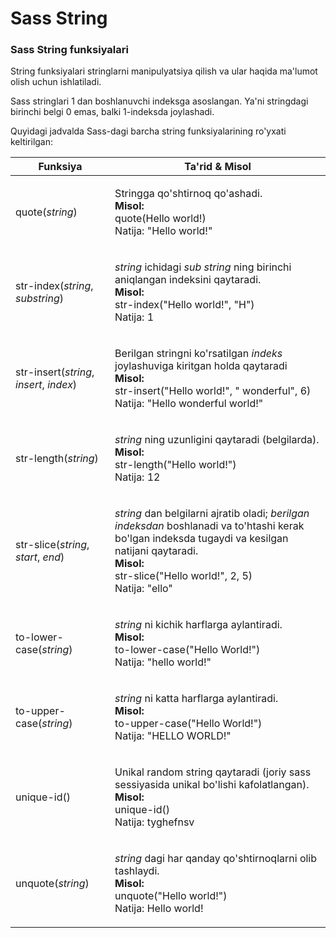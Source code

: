 # Sass String

### Sass String funksiyalari <a href="#sass-satr-funksiyalari" id="sass-satr-funksiyalari"></a>

String funksiyalari stringlarni manipulyatsiya qilish va ular haqida ma'lumot olish uchun ishlatiladi.

Sass stringlari 1 dan boshlanuvchi indeksga asoslangan. Ya'ni stringdagi birinchi belgi 0 emas, balki 1-indeksda joylashadi.

Quyidagi jadvalda Sass-dagi barcha string funksiyalarining ro'yxati keltirilgan:

| Funksiya                                | Ta'rid & Misol                                                                                                                                                                                                                                          |
| --------------------------------------- | ------------------------------------------------------------------------------------------------------------------------------------------------------------------------------------------------------------------------------------------------------- |
| quote(_string_)                         | <p>Stringga qo'shtirnoq qo'ashadi.<br><strong>Misol:</strong><br>quote(Hello world!)<br>Natija: "Hello world!"</p>                                                                                                                                      |
| str-index(_string_, _substring_)        | <p><em>string</em> ichidagi <em>sub string</em> ning birinchi aniqlangan indeksini qaytaradi.<br><strong>Misol:</strong><br>str-index("Hello world!", "H")<br>Natija: 1</p>                                                                             |
| str-insert(_string_, _insert_, _index_) | <p>Berilgan stringni ko'rsatilgan  <em>indeks</em> joylashuviga kiritgan holda qaytaradi<br><strong>Misol:</strong><br>str-insert("Hello world!", " wonderful", 6)<br>Natija: "Hello wonderful world!"</p>                                              |
| str-length(_string_)                    | <p><em>string</em> ning uzunligini qaytaradi (belgilarda).<br><strong>Misol:</strong><br>str-length("Hello world!")<br>Natija: 12</p>                                                                                                                   |
| str-slice(_string_, _start_, _end_)     | <p><em>string</em> dan belgilarni ajratib oladi; <em>berilgan indeksdan</em> boshlanadi va to'htashi kerak bo'lgan indeksda tugaydi va kesilgan natijani qaytaradi.<br><strong>Misol:</strong><br>str-slice("Hello world!", 2, 5)<br>Natija: "ello"</p> |
| to-lower-case(_string_)                 | <p><em>string</em> ni kichik harflarga aylantiradi.<br><strong>Misol:</strong><br>to-lower-case("Hello World!")<br>Natija: "hello world!"</p>                                                                                                           |
| to-upper-case(_string_)                 | <p><em>string</em> ni katta harflarga aylantiradi.<br><strong>Misol:</strong><br>to-upper-case("Hello World!")<br>Natija: "HELLO WORLD!"</p>                                                                                                            |
| unique-id()                             | <p>Unikal random string qaytaradi (joriy sass sessiyasida unikal bo'lishi kafolatlangan).<br><strong>Misol:</strong><br>unique-id()<br>Natija: tyghefnsv</p>                                                                                            |
| unquote(_string_)                       | <p><em>string</em> dagi har qanday qo'shtirnoqlarni olib tashlaydi.<br><strong>Misol:</strong><br>unquote("Hello world!")<br>Natija: Hello world!</p>                                                                                                   |
